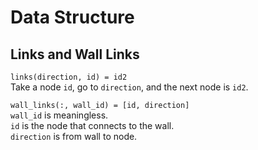 # Data Structure
## Links and Wall Links
`links(direction, id) = id2`  
Take a node `id`, go to `direction`, and the next node is `id2`.  

`wall_links(:, wall_id) = [id, direction]`  
`wall_id` is meaningless.  
`id` is the node that connects to the wall.  
`direction` is from wall to node.  
